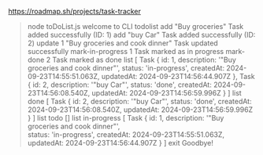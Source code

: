 https://roadmap.sh/projects/task-tracker

> node toDoList.js
welcome to CLI todolist
> add "Buy groceries"
Task added successfully (ID: 1)
> add "buy Car"
Task added successfully (ID: 2)
> update 1 "Buy groceries and cook dinner"
Task updated successfully
> mark-in-progress 1
Task marked as in progress
> mark-done 2
Task marked as done
> list
[
  Task {
    id: 1,
    description: '"Buy groceries and cook dinner"',
    status: 'in-progress',
    createdAt: 2024-09-23T14:55:51.063Z,
    updatedAt: 2024-09-23T14:56:44.907Z
  },
  Task {
    id: 2,
    description: '"buy Car"',
    status: 'done',
    createdAt: 2024-09-23T14:56:08.540Z,
    updatedAt: 2024-09-23T14:56:59.996Z
  }
]
> list done
[
  Task {
    id: 2,
    description: '"buy Car"',
    status: 'done',
    createdAt: 2024-09-23T14:56:08.540Z,
    updatedAt: 2024-09-23T14:56:59.996Z
  }
]
> list todo
[]
> list in-progress
[
  Task {
    id: 1,
    description: '"Buy groceries and cook dinner"',  
    status: 'in-progress',
    createdAt: 2024-09-23T14:55:51.063Z,
    updatedAt: 2024-09-23T14:56:44.907Z
  }
]
> exit
Goodbye!